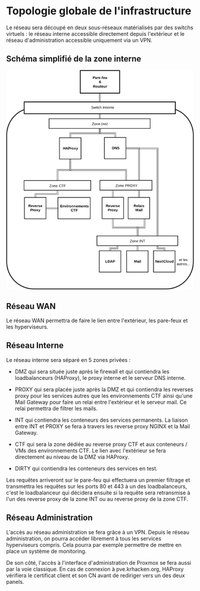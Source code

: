 # Topologie globale de l'infrastructure
Le réseau sera découpé en deux sous-réseaux matérialisés par des switchs virtuels : le réseau interne accessible directement depuis l'extérieur et le réseau d'administration accessible uniquement via un VPN.

## Schéma simplifié de la zone interne

![Topologie du réseau](topologie_reseau.png)

## Réseau WAN

Le réseau WAN permettra de faire le lien entre l'extérieur, les pare-feux et les hyperviseurs.

## Réseau Interne

Le réseau interne sera séparé en 5 zones privées :

- DMZ qui sera située juste après le firewall et qui contiendra les loadbalanceurs (HAProxy), le proxy interne et le serveur DNS interne.

- PROXY qui sera placée juste après la DMZ et qui contiendra les reverses proxy pour les services autres que les environnements CTF ainsi qu'une Mail Gateway pour faire un relai entre l'extérieur et le serveur mail. Ce relai permettra de filtrer les mails.

- INT qui contiendra les conteneurs des services permanents. La liaison entre INT et PROXY se fera à travers les reverse proxy NGINX et la Mail Gateway.

- CTF qui sera la zone dédiée au reverse proxy CTF et aux conteneurs / VMs des environnements CTF. Le lien avec l'extérieur se fera directement au niveau de la DMZ via HAProxy.

- DIRTY qui contiendra les conteneurs des services en test.

Les requêtes arriveront sur le pare-feu qui effectuera un premier filtrage et transmettra les requêtes sur les ports 80 et 443 à un des loadbalanceurs, c'est le loadbalanceur qui décidera ensuite si la requête sera retransmise à l'un des reverse proxy de la zone INT ou au reverse proxy de la zone CTF.

## Réseau Administration

L'accès au réseau administration se fera grâce à un VPN. Depuis le réseau administration, on pourra accéder librement à tous les services hyperviseurs compris. Cela pourra par exemple permettre de mettre en place un système de monitoring.

De son côté, l'accès à l'interface d'administration de Proxmox se fera aussi par la voie classique. En cas de connexion à pve.krhacken.org, HAProxy vérifiera le certificat client et son CN avant de rediriger vers un des deux panels.
